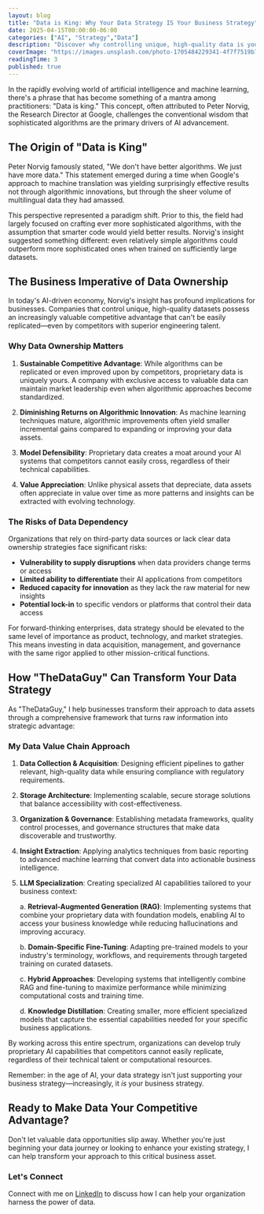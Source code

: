 ```yaml
---
layout: blog
title: "Data is King: Why Your Data Strategy IS Your Business Strategy"
date: 2025-04-15T00:00:00-06:00
categories: ["AI", "Strategy","Data"]
description: "Discover why controlling unique, high-quality data is your organization's most valuable competitive advantage in the AI era, and how a strategic approach to data ownership is becoming essential to business success."
coverImage: "https://images.unsplash.com/photo-1705484229341-4f7f7519b718?q=80&w=1740&auto=format&fit=crop&ixlib=rb-4.0.3&ixid=M3wxMjA3fDB8MHxwaG90by1wYWdlfHx8fGVufDB8fHx8fA%3D%3D"
readingTime: 3
published: true
---
```


In the rapidly evolving world of artificial intelligence and machine learning, there's a phrase that has become something of a mantra among practitioners: "Data is king." This concept, often attributed to Peter Norvig, the Research Director at Google, challenges the conventional wisdom that sophisticated algorithms are the primary drivers of AI advancement.

## The Origin of "Data is King"

Peter Norvig famously stated, "We don't have better algorithms. We just have more data." This statement emerged during a time when Google's approach to machine translation was yielding surprisingly effective results not through algorithmic innovations, but through the sheer volume of multilingual data they had amassed. 

This perspective represented a paradigm shift. Prior to this, the field had largely focused on crafting ever more sophisticated algorithms, with the assumption that smarter code would yield better results. Norvig's insight suggested something different: even relatively simple algorithms could outperform more sophisticated ones when trained on sufficiently large datasets.

## The Business Imperative of Data Ownership

In today's AI-driven economy, Norvig's insight has profound implications for businesses. Companies that control unique, high-quality datasets possess an increasingly valuable competitive advantage that can't be easily replicated—even by competitors with superior engineering talent.

### Why Data Ownership Matters

1. **Sustainable Competitive Advantage**: While algorithms can be replicated or even improved upon by competitors, proprietary data is uniquely yours. A company with exclusive access to valuable data can maintain market leadership even when algorithmic approaches become standardized.

2. **Diminishing Returns on Algorithmic Innovation**: As machine learning techniques mature, algorithmic improvements often yield smaller incremental gains compared to expanding or improving your data assets.

3. **Model Defensibility**: Proprietary data creates a moat around your AI systems that competitors cannot easily cross, regardless of their technical capabilities.

4. **Value Appreciation**: Unlike physical assets that depreciate, data assets often appreciate in value over time as more patterns and insights can be extracted with evolving technology.

### The Risks of Data Dependency

Organizations that rely on third-party data sources or lack clear data ownership strategies face significant risks:

- **Vulnerability to supply disruptions** when data providers change terms or access
- **Limited ability to differentiate** their AI applications from competitors
- **Reduced capacity for innovation** as they lack the raw material for new insights
- **Potential lock-in** to specific vendors or platforms that control their data access

For forward-thinking enterprises, data strategy should be elevated to the same level of importance as product, technology, and market strategies. This means investing in data acquisition, management, and governance with the same rigor applied to other mission-critical functions.

## How "TheDataGuy" Can Transform Your Data Strategy

As "TheDataGuy," I help businesses transform their approach to data assets through a comprehensive framework that turns raw information into strategic advantage:

### My Data Value Chain Approach

1. **Data Collection & Acquisition**: Designing efficient pipelines to gather relevant, high-quality data while ensuring compliance with regulatory requirements.

2. **Storage Architecture**: Implementing scalable, secure storage solutions that balance accessibility with cost-effectiveness.

3. **Organization & Governance**: Establishing metadata frameworks, quality control processes, and governance structures that make data discoverable and trustworthy.

4. **Insight Extraction**: Applying analytics techniques from basic reporting to advanced machine learning that convert data into actionable business intelligence.

5. **LLM Specialization**: Creating specialized AI capabilities tailored to your business context:
   
   a. **Retrieval-Augmented Generation (RAG)**: Implementing systems that combine your proprietary data with foundation models, enabling AI to access your business knowledge while reducing hallucinations and improving accuracy.
   
   b. **Domain-Specific Fine-Tuning**: Adapting pre-trained models to your industry's terminology, workflows, and requirements through targeted training on curated datasets.
   
   c. **Hybrid Approaches**: Developing systems that intelligently combine RAG and fine-tuning to maximize performance while minimizing computational costs and training time.
   
   d. **Knowledge Distillation**: Creating smaller, more efficient specialized models that capture the essential capabilities needed for your specific business applications.

By working across this entire spectrum, organizations can develop truly proprietary AI capabilities that competitors cannot easily replicate, regardless of their technical talent or computational resources.

Remember: in the age of AI, your data strategy isn't just supporting your business strategy—increasingly, it *is* your business strategy.
## Ready to Make Data Your Competitive Advantage?

Don't let valuable data opportunities slip away. Whether you're just beginning your data journey or looking to enhance your existing strategy, I can help transform your approach to this critical business asset.

### Let's Connect
Connect with me on [LinkedIn](https://www.linkedin.com/in/muhammadafzaal/) to discuss how I can help your organization harness the power of data.

